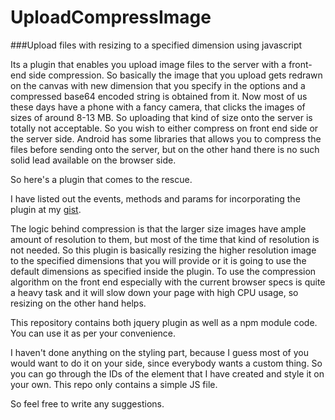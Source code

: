 # UploadCompressImage
###Upload files with resizing to a specified dimension using javascript

Its a plugin that enables you upload image files to the server with a front-end side compression. So basically the image that you upload gets redrawn on the canvas with new dimension that you specify in the options and a compressed base64 encoded string is obtained from it. Now most of us these days have a phone with a fancy camera, that clicks the images of sizes of around 8-13 MB. So uploading that kind of size onto the server is totally not acceptable. So you wish to either compress on front end side or the server side. Android has some libraries that allows you to compress the files before sending onto the server, but on the other hand there is no such solid lead available on the browser side.

So here's a plugin that comes to the rescue.

I have listed out the events, methods and params for incorporating the plugin at my [gist].

The logic behind compression is that the larger size images have ample amount of resolution to them, but most of the time that kind of
resolution is not needed. So this plugin is basically resizing the higher resolution image to the specified dimensions that you will
provide or it is going to use the default dimensions as specified inside the plugin. To use the compression algorithm on the front end
especially with the current browser specs is quite a heavy task and it will slow down your page with high CPU usage, so resizing on the
other hand helps.

This repository contains both jquery plugin as well as a npm module code. You can use it as per your convenience.

I haven't done anything on the styling part, because I guess most of you would want to do it on your side, since everybody wants a custom thing. So you can go through the IDs of the element that I have created and style it on your own. This repo only contains a simple JS file.

So feel free to write any suggestions.

[gist]: <https://gist.github.com/shellophobia/547a13696996eebbcf20b19f1bfffca4>
